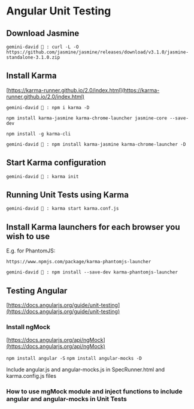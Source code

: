 # Angular Unit Testing

## Download Jasmine

`gemini-david 🌴 : curl -L -O https://github.com/jasmine/jasmine/releases/download/v3.1.0/jasmine-standalone-3.1.0.zip`

## Install Karma

[https://karma-runner.github.io/2.0/index.html](https://karma-runner.github.io/2.0/index.html)

`gemini-david 🌴 : npm i karma -D`

`npm install karma-jasmine karma-chrome-launcher jasmine-core --save-dev`

`npm install -g karma-cli`

`gemini-david 🌴 : npm install karma-jasmine karma-chrome-launcher -D`

## Start Karma configuration

`gemini-david 🌴 : karma init`

## Running Unit Tests using Karma

`gemini-david 🌴 : karma start karma.conf.js`

## Install Karma launchers for each browser you wish to use

E.g. for PhantomJS:

`https://www.npmjs.com/package/karma-phantomjs-launcher`

`gemini-david 🌴 : npm install --save-dev karma-phantomjs-launcher`

## Testing Angular 
[https://docs.angularjs.org/guide/unit-testing](https://docs.angularjs.org/guide/unit-testing)

### Install ngMock

[https://docs.angularjs.org/api/ngMock](https://docs.angularjs.org/api/ngMock)

`npm install angular -S`
`npm install angular-mocks -D`

Include angular.js and angular-mocks.js in SpecRunner.html and karma.config.js files

### How to use mgMock module and inject functions to include angular and angular-mocks in Unit Tests

